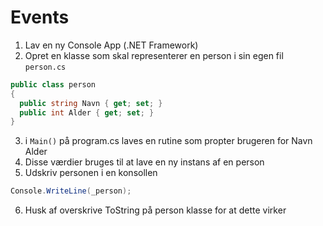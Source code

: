 # Events

1. Lav en ny Console App (.NET Framework)
2. Opret en klasse som skal representerer en person i sin egen fil `person.cs`
```c#
public class person
{
  public string Navn { get; set; }
  public int Alder { get; set; }
}
```
3. i `Main()` på program.cs laves en rutine som propter brugeren for
 Navn
 Alder
4. Disse værdier bruges til at lave en ny instans af en person
5. Udskriv personen i en konsollen
```c#
Console.WriteLine(_person);
```
6. Husk af overskrive ToString på person klasse for at dette virker
